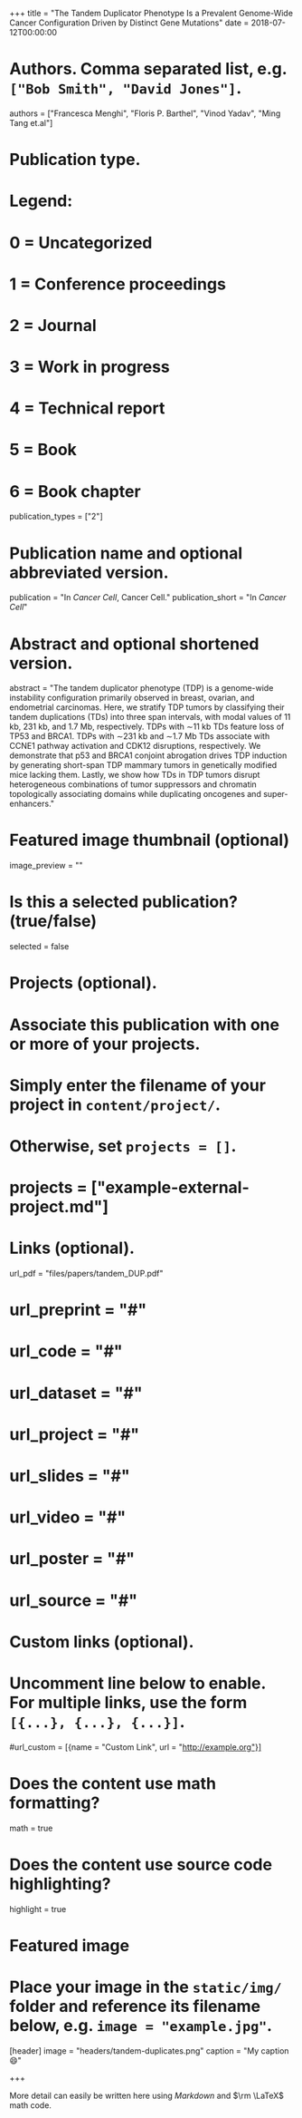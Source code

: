 +++
title = "The Tandem Duplicator Phenotype Is a Prevalent Genome-Wide Cancer Configuration Driven by Distinct Gene Mutations"
date = 2018-07-12T00:00:00

# Authors. Comma separated list, e.g. `["Bob Smith", "David Jones"]`.
authors = ["Francesca Menghi", "Floris P. Barthel", "Vinod Yadav", "Ming Tang et.al"]

# Publication type.
# Legend:
# 0 = Uncategorized
# 1 = Conference proceedings
# 2 = Journal
# 3 = Work in progress
# 4 = Technical report
# 5 = Book
# 6 = Book chapter
publication_types = ["2"]

# Publication name and optional abbreviated version.
publication = "In *Cancer Cell*, Cancer Cell."
publication_short = "In *Cancer Cell*"

# Abstract and optional shortened version.
abstract = "The tandem duplicator phenotype (TDP) is a genome-wide instability configuration primarily observed in breast, ovarian, and endometrial carcinomas. Here, we stratify TDP tumors by classifying their tandem duplications (TDs) into three span intervals, with modal values of 11 kb, 231 kb, and 1.7 Mb, respectively. TDPs with ∼11 kb TDs feature loss of TP53 and BRCA1. TDPs with ∼231 kb and ∼1.7 Mb TDs associate with CCNE1 pathway activation and CDK12 disruptions, respectively. We demonstrate that p53 and BRCA1 conjoint abrogation drives TDP induction by generating short-span TDP mammary tumors in genetically modified mice lacking them. Lastly, we show how TDs in TDP tumors disrupt heterogeneous combinations of tumor suppressors and chromatin topologically associating domains while duplicating oncogenes and super-enhancers."

# Featured image thumbnail (optional)
image_preview = ""

# Is this a selected publication? (true/false)
selected = false

# Projects (optional).
#   Associate this publication with one or more of your projects.
#   Simply enter the filename of your project in `content/project/`.
#   Otherwise, set `projects = []`.
# projects = ["example-external-project.md"]

# Links (optional).
url_pdf = "files/papers/tandem_DUP.pdf"
# url_preprint = "#"
# url_code = "#"
# url_dataset = "#"
# url_project = "#"
# url_slides = "#"
# url_video = "#"
# url_poster = "#"
# url_source = "#"

# Custom links (optional).
#   Uncomment line below to enable. For multiple links, use the form `[{...}, {...}, {...}]`.
#url_custom = [{name = "Custom Link", url = "http://example.org"}]

# Does the content use math formatting?
math = true

# Does the content use source code highlighting?
highlight = true

# Featured image
# Place your image in the `static/img/` folder and reference its filename below, e.g. `image = "example.jpg"`.
[header]
image = "headers/tandem-duplicates.png"
caption = "My caption :smile:"

+++

More detail can easily be written here using *Markdown* and $\rm \LaTeX$ math code.
